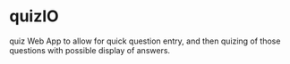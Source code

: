 # quizIO
quiz Web App to allow for quick question entry, and then quizing of those questions with possible display of answers.
